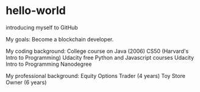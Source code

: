 # hello-world
introducing myself to GitHub

My goals: Become a blockchain developer.

My coding background:
College course on Java (2006)
CS50 (Harvard's Intro to Programming)
Udacity free Python and Javascript courses
Udacity Intro to Programming Nanodegree

My professional background:
Equity Options Trader (4 years)
Toy Store Owner (6 years)
